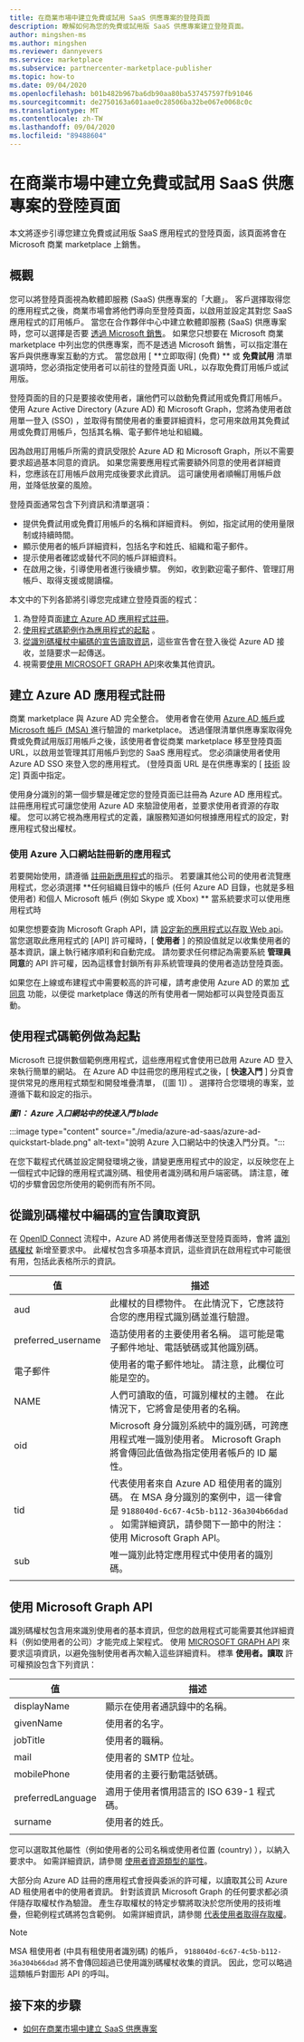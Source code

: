```yaml
---
title: 在商業市場中建立免費或試用 SaaS 供應專案的登陸頁面
description: 瞭解如何為您的免費或試用版 SaaS 供應專案建立登陸頁面。
author: mingshen-ms
ms.author: mingshen
ms.reviewer: dannyevers
ms.service: marketplace
ms.subservice: partnercenter-marketplace-publisher
ms.topic: how-to
ms.date: 09/04/2020
ms.openlocfilehash: b01b482b967ba6db90aa80ba537457597fb91046
ms.sourcegitcommit: de2750163a601aae0c28506ba32be067e0068c0c
ms.translationtype: MT
ms.contentlocale: zh-TW
ms.lasthandoff: 09/04/2020
ms.locfileid: "89488604"
---
```

# <a name="build-the-landing-page-for-your-free-or-trial-saas-offer-in-the-commercial-marketplace"></a>在商業市場中建立免費或試用 SaaS 供應專案的登陸頁面

本文將逐步引導您建立免費或試用版 SaaS 應用程式的登陸頁面，該頁面將會在 Microsoft 商業 marketplace 上銷售。

## <a name="overview"></a>概觀

您可以將登陸頁面視為軟體即服務 (SaaS) 供應專案的「大廳」。 客戶選擇取得您的應用程式之後，商業市場會將他們導向至登陸頁面，以啟用並設定其對您 SaaS 應用程式的訂用帳戶。 當您在合作夥伴中心中建立軟體即服務 (SaaS) 供應專案時，您可以選擇是否要 [透過 Microsoft 銷售](plan-saas-offer.md#listing-options)。 如果您只想要在 Microsoft 商業 marketplace 中列出您的供應專案，而不是透過 Microsoft 銷售，可以指定潛在客戶與供應專案互動的方式。 當您啟用 [ **立即取得] (免費) ** 或 **免費試用** 清單選項時，您必須指定使用者可以前往的登陸頁面 URL，以存取免費訂用帳戶或試用版。

登陸頁面的目的只是要接收使用者，讓他們可以啟動免費試用或免費訂用帳戶。 使用 Azure Active Directory (Azure AD) 和 Microsoft Graph，您將為使用者啟用單一登入 (SSO) ，並取得有關使用者的重要詳細資料，您可用來啟用其免費試用或免費訂用帳戶，包括其名稱、電子郵件地址和組織。

因為啟用訂用帳戶所需的資訊受限於 Azure AD 和 Microsoft Graph，所以不需要要求超過基本同意的資訊。 如果您需要應用程式需要額外同意的使用者詳細資料，您應該在訂用帳戶啟用完成後要求此資訊。 這可讓使用者順暢訂用帳戶啟用，並降低放棄的風險。

登陸頁面通常包含下列資訊和清單選項：

- 提供免費試用或免費訂用帳戶的名稱和詳細資料。 例如，指定試用的使用量限制或持續時間。
- 顯示使用者的帳戶詳細資料，包括名字和姓氏、組織和電子郵件。
- 提示使用者確認或替代不同的帳戶詳細資料。
- 在啟用之後，引導使用者進行後續步驟。 例如，收到歡迎電子郵件、管理訂用帳戶、取得支援或閱讀檔。

本文中的下列各節將引導您完成建立登陸頁面的程式：

1. 為登陸頁面[建立 Azure AD 應用程式註冊](#create-an-azure-ad-app-registration)。
2. [使用程式碼範例作為應用程式的起點](#use-a-code-sample-as-a-starting-point) 。
3. [從識別碼權杖中編碼的宣告讀取資訊](#read-information-from-claims-encoded-in-the-id-token)，這些宣告會在登入後從 Azure AD 接收，並隨要求一起傳送。
4. 視需要[使用 MICROSOFT GRAPH API](#use-the-microsoft-graph-api)來收集其他資訊。

## <a name="create-an-azure-ad-app-registration"></a>建立 Azure AD 應用程式註冊

商業 marketplace 與 Azure AD 完全整合。 使用者會在使用 [Azure AD 帳戶或 Microsoft 帳戶 (MSA) ](https://docs.microsoft.com/azure/active-directory/fundamentals/active-directory-whatis#terminology)進行驗證的 marketplace。 透過僅限清單供應專案取得免費或免費試用版訂用帳戶之後，該使用者會從商業 marketplace 移至登陸頁面 URL，以啟用並管理其訂用帳戶到您的 SaaS 應用程式。 您必須讓使用者使用 Azure AD SSO 來登入您的應用程式。  (登陸頁面 URL 是在供應專案的 [ [技術](plan-saas-offer.md#technical-information) 設定] 頁面中指定。

使用身分識別的第一個步驟是確定您的登陸頁面已註冊為 Azure AD 應用程式。 註冊應用程式可讓您使用 Azure AD 來驗證使用者，並要求使用者資源的存取權。 您可以將它視為應用程式的定義，讓服務知道如何根據應用程式的設定，對應用程式發出權杖。

### <a name="register-a-new-application-using-the-azure-portal"></a>使用 Azure 入口網站註冊新的應用程式

若要開始使用，請遵循 [註冊新應用程式](https://docs.microsoft.com/azure/active-directory/develop/quickstart-register-app)的指示。 若要讓其他公司的使用者流覽應用程式，您必須選擇 **任何組織目錄中的帳戶 (任何 Azure AD 目錄，也就是多租使用者) 和個人 Microsoft 帳戶 (例如 Skype 或 Xbox) ** 當系統要求可以使用應用程式時

如果您想要查詢 Microsoft Graph API，請 [設定新的應用程式以存取 Web api](https://docs.microsoft.com/azure/active-directory/develop/quickstart-configure-app-access-web-apis)。 當您選取此應用程式的 [API] 許可權時，[ **使用者** ] 的預設值就足以收集使用者的基本資訊，讓上執行緒序順利和自動完成。 請勿要求任何標記為需要系統 **管理員同意**的 API 許可權，因為這樣會封鎖所有非系統管理員的使用者造訪登陸頁面。

如果您在上線或布建程式中需要較高的許可權，請考慮使用 Azure AD 的累加 [式同意](https://aka.ms/incremental-consent) 功能，以便從 marketplace 傳送的所有使用者一開始都可以與登陸頁面互動。

## <a name="use-a-code-sample-as-a-starting-point"></a>使用程式碼範例做為起點

Microsoft 已提供數個範例應用程式，這些應用程式會使用已啟用 Azure AD 登入來執行簡單的網站。 在 Azure AD 中註冊您的應用程式之後，[ **快速入門** ] 分頁會提供常見的應用程式類型和開發堆疊清單， ([圖 1]) 。 選擇符合您環境的專案，並遵循下載和設定的指示。

***圖1： Azure 入口網站中的快速入門 blade***

:::image type="content" source="./media/azure-ad-saas/azure-ad-quickstart-blade.png" alt-text="說明 Azure 入口網站中的快速入門分頁。":::

在您下載程式代碼並設定開發環境之後，請變更應用程式中的設定，以反映您在上一個程式中記錄的應用程式識別碼、租使用者識別碼和用戶端密碼。 請注意，確切的步驟會因您所使用的範例而有所不同。

## <a name="read-information-from-claims-encoded-in-the-id-token"></a>從識別碼權杖中編碼的宣告讀取資訊

在 [OpenID Connect](https://docs.microsoft.com/azure/active-directory/develop/v2-protocols-oidc) 流程中，Azure AD 將使用者傳送至登陸頁面時，會將 [識別碼權杖](https://docs.microsoft.com/azure/active-directory/develop/id-tokens) 新增至要求中。 此權杖包含多項基本資訊，這些資訊在啟用程式中可能很有用，包括此表格所示的資訊。

| 值 | 描述 |
| ------------ | ------------- |
| aud | 此權杖的目標物件。 在此情況下，它應該符合您的應用程式識別碼並進行驗證。 |
| preferred_username | 造訪使用者的主要使用者名稱。 這可能是電子郵件地址、電話號碼或其他識別碼。 |
| 電子郵件 | 使用者的電子郵件地址。 請注意，此欄位可能是空的。 |
| NAME | 人們可讀取的值，可識別權杖的主體。 在此情況下，它將會是使用者的名稱。 |
| oid | Microsoft 身分識別系統中的識別碼，可跨應用程式唯一識別使用者。 Microsoft Graph 將會傳回此值做為指定使用者帳戶的 ID 屬性。 |
| tid | 代表使用者來自 Azure AD 租使用者的識別碼。 在 MSA 身分識別的案例中，這一律會是 `9188040d-6c67-4c5b-b112-36a304b66dad` 。 如需詳細資訊，請參閱下一節中的附注：使用 Microsoft Graph API。 |
| sub | 唯一識別此特定應用程式中使用者的識別碼。 |
|||

## <a name="use-the-microsoft-graph-api"></a>使用 Microsoft Graph API

識別碼權杖包含用來識別使用者的基本資訊，但您的啟用程式可能需要其他詳細資料（例如使用者的公司）才能完成上架程式。 使用 [MICROSOFT GRAPH API](https://docs.microsoft.com/graph/use-the-api) 來要求這項資訊，以避免強制使用者再次輸入這些詳細資料。 標準 **使用者。讀取** 許可權預設包含下列資訊：

| 值 | 描述 |
| ------------ | ------------- |
| displayName | 顯示在使用者通訊錄中的名稱。 |
| givenName | 使用者的名字。 |
| jobTitle | 使用者的職稱。 |
| mail | 使用者的 SMTP 位址。 |
| mobilePhone | 使用者的主要行動電話號碼。 |
| preferredLanguage | 適用于使用者慣用語言的 ISO 639-1 程式碼。 |
| surname | 使用者的姓氏。 |
|||

您可以選取其他屬性（例如使用者的公司名稱或使用者位置 (country) ），以納入要求中。 如需詳細資訊，請參閱 [使用者資源類型的屬性](https://docs.microsoft.com/graph/api/resources/user?view=graph-rest-1.0#properties)。

大部分向 Azure AD 註冊的應用程式會授與委派的許可權，以讀取其公司 Azure AD 租使用者中的使用者資訊。 針對該資訊 Microsoft Graph 的任何要求都必須伴隨存取權杖作為驗證。 產生存取權杖的特定步驟將取決於您所使用的技術堆疊，但範例程式碼將包含範例。 如需詳細資訊，請參閱 [代表使用者取得存取權](https://docs.microsoft.com/graph/auth-v2-user)。

> [!NOTE]
> MSA 租使用者 (中具有租使用者識別碼) 的帳戶， `9188040d-6c67-4c5b-b112-36a304b66dad` 將不會傳回超過已使用識別碼權杖收集的資訊。 因此，您可以略過這類帳戶對圖形 API 的呼叫。

## <a name="next-steps"></a>接下來的步驟
- [如何在商業市場中建立 SaaS 供應專案](create-new-saas-offer.md)
